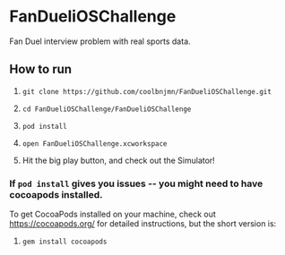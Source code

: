 # FanDueliOSChallenge

Fan Duel interview problem with real sports data.

## How to run

1) `git clone https://github.com/coolbnjmn/FanDueliOSChallenge.git`

2) `cd FanDueliOSChallenge/FanDueliOSChallenge`

3) `pod install`

4) `open FanDueliOSChallenge.xcworkspace`

5) Hit the big play button, and check out the Simulator!

### If `pod install` gives you issues -- you might need to have cocoapods installed. 

To get CocoaPods installed on your machine, check out https://cocoapods.org/ for detailed instructions, but the short version is:

1) `gem install cocoapods`


